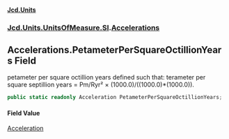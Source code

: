 #### [Jcd.Units](index.md 'index')
### [Jcd.Units.UnitsOfMeasure.SI](Jcd.Units.UnitsOfMeasure.SI.md 'Jcd.Units.UnitsOfMeasure.SI').[Accelerations](Accelerations.md 'Jcd.Units.UnitsOfMeasure.SI.Accelerations')

## Accelerations.PetameterPerSquareOctillionYears Field

petameter per square octillion years defined such that: terameter per square septillion years = Pm/Ryr² × (1000.0)/((1000.0)*(1000.0)).

```csharp
public static readonly Acceleration PetameterPerSquareOctillionYears;
```

#### Field Value
[Acceleration](Acceleration.md 'Jcd.Units.UnitTypes.Acceleration')